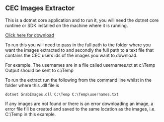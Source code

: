 ## CEC Images Extractor

This is a dotnet core application and to run it, you will need the dotnet core runtime or SDK installed on the machine where it is running.  

[Click here for download](https://www.microsoft.com/net/download/dotnet-core/2.1 "dotnet core download")

To run this you will need to pass in the full path to the folder where you want the images extracted to and secondly the full path to a text file that contains the CEC users ids of the images you want to download.

For example.
The usernames are in a file called usernames.txt at c:\Temp
Output should be sent to c:\Temp

To run the extract run the following from the command line whilst in the folder where this .dll file is
```
dotnet GrabImages.dll C:\Temp C:\Temp\usernames.txt
```
If any images are not found or there is an error downloading an image, a error file fill be created and saved to the same location as the images, i.e. C:\Temp in this example.